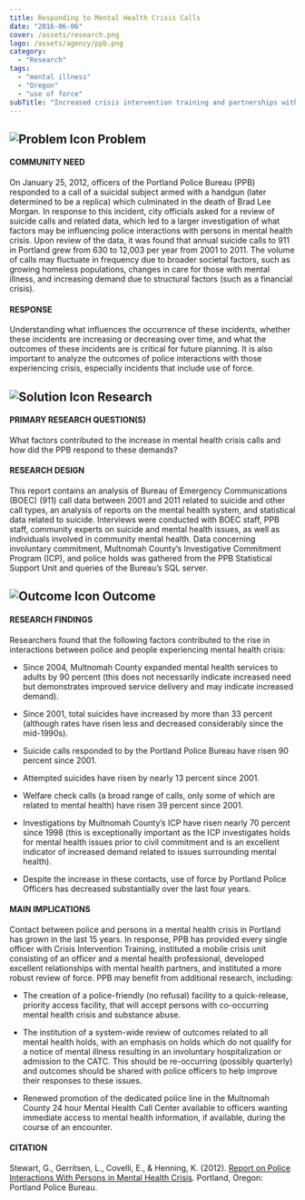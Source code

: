 ```yaml
---
title: Responding to Mental Health Crisis Calls
date: "2016-06-06"
cover: /assets/research.png
logo: /assets/agency/ppb.png
category:
  - "Research"
tags:
  - "mental illness"
  - "Oregon"
  - "use of force"
subTitle: "Increased crisis intervention training and partnerships with mental health providers have reduced use of force incidents invovling persons with mental illness despite a rise in overall contacts with persons with mental illness."
---
```

## ![Problem Icon](https://github.com/google/material-design-icons/raw/master/alert/1x_web/ic_error_outline_black_48dp.png "Problem") Problem

#### COMMUNITY NEED

On January 25, 2012, officers of the Portland Police Bureau (PPB) responded to a call of a suicidal subject armed with a handgun (later determined to be a replica) which culminated in the death of Brad Lee Morgan. In response to this incident, city officials asked for a review of suicide calls and related data, which led to a larger investigation of what factors may be influencing police interactions with persons in mental health crisis.
Upon review of the data, it was found that annual suicide calls to 911 in Portland grew from 630 to 12,003 per year from 2001 to 2011. The volume of calls may fluctuate in frequency due to broader societal factors, such as growing homeless populations, changes in care for those with mental illness, and increasing demand due to structural factors (such as a financial crisis).

#### RESPONSE

Understanding what influences the occurrence of these incidents, whether these incidents are increasing or decreasing over time, and what the outcomes of these incidents are is critical for future planning. It is also important to analyze the outcomes of police interactions with those experiencing crisis, especially incidents that include use of force.

## ![Solution Icon](https://github.com/google/material-design-icons/raw/master/action/1x_web/ic_lightbulb_outline_black_48dp.png "Solution") Research

#### PRIMARY RESEARCH QUESTION(S)

What factors contributed to the increase in mental health crisis calls and how did the PPB respond to these demands?

#### RESEARCH DESIGN

This report contains an analysis of Bureau of Emergency Communications (BOEC) (911) call data between 2001 and 2011 related to suicide and other call types, an analysis of reports on the mental health system, and statistical data related to suicide. Interviews were conducted with BOEC staff, PPB staff, community experts on suicide and mental health issues, as well as individuals involved in community mental health. Data concerning involuntary commitment, Multnomah County’s Investigative Commitment Program (ICP), and police holds was gathered from the PPB Statistical Support Unit and queries of the Bureau’s SQL server.

## ![Outcome Icon](https://github.com/google/material-design-icons/raw/master/action/1x_web/ic_view_list_black_48dp.png "Outcome") Outcome

#### RESEARCH FINDINGS

Researchers found that the following factors contributed to the rise in interactions between police and people experiencing mental health crisis:

* Since 2004, Multnomah County expanded mental health services to adults by 90 percent (this does not necessarily indicate increased need but demonstrates improved service delivery and may indicate increased demand).

* Since 2001, total suicides have increased by more than 33 percent (although rates have risen less and decreased considerably since the mid-1990s).

* Suicide calls responded to by the Portland Police Bureau have risen 90 percent since 2001.

* Attempted suicides have risen by nearly 13 percent since 2001.

* Welfare check calls (a broad range of calls, only some of which are related to mental health) have risen 39 percent since 2001.

* Investigations by Multnomah County’s ICP have risen nearly 70 percent since 1998 (this is exceptionally important as the ICP investigates holds for mental health issues prior to civil commitment and is an excellent indicator of increased demand related to issues surrounding mental health).

* Despite the increase in these contacts, use of force by Portland Police Officers has decreased substantially over the last four years.

#### MAIN IMPLICATIONS

Contact between police and persons in a mental health crisis in Portland has grown in the last 15 years. In response, PPB has provided every single officer with Crisis Intervention Training, instituted a mobile crisis unit consisting of an officer and a mental health professional, developed excellent relationships with mental health partners, and instituted a more robust review of force. PPB may benefit from additional research, including:

* The creation of a police-friendly (no refusal) facility to a quick-release, priority access facility, that will accept persons with co-occurring mental health crisis and substance abuse.

* The institution of a system-wide review of outcomes related to all mental health holds, with an emphasis on holds which do not qualify for a notice of mental illness resulting in an involuntary hospitalization or admission to the CATC. This should be re-occurring (possibly quarterly) and outcomes should be shared with police officers to help improve their responses to these issues.

* Renewed promotion of the dedicated police line in the Multnomah County 24 hour Mental Health Call Center available to officers wanting immediate access to mental health information, if available, during the course of an encounter.

#### CITATION

Stewart, G., Gerritsen, L., Covelli, E., & Henning, K. (2012). [Report on Police Interactions With Persons in Mental Health Crisis](https://www.portlandoregon.gov/police/article/440249). Portland, Oregon: Portland Police Bureau.
